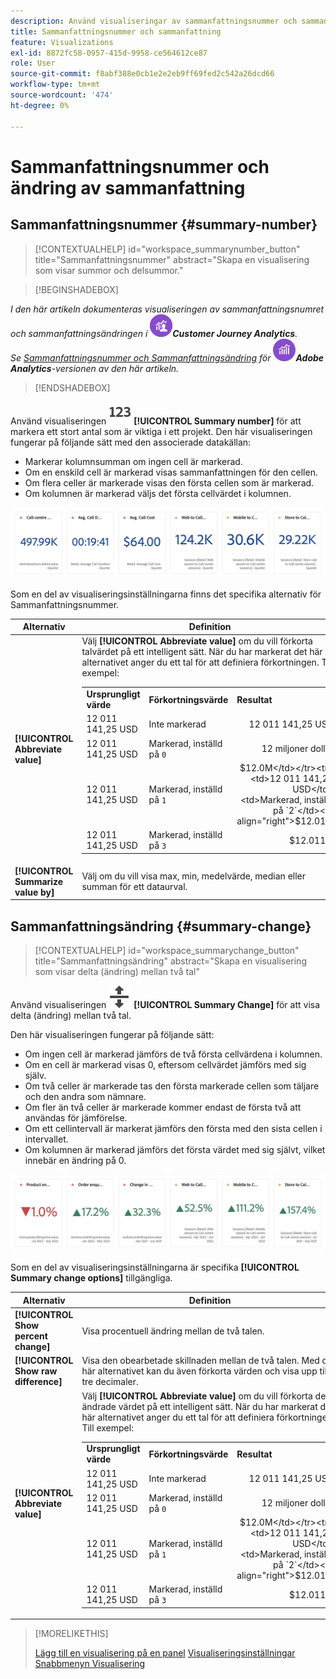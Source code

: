 ```yaml
---
description: Använd visualiseringar av sammanfattningsnummer och sammanfattningsändringar för att visa viktiga datapunkter i ett projekt.
title: Sammanfattningsnummer och sammanfattning
feature: Visualizations
exl-id: 8872fc58-0957-415d-9958-ce564612ce87
role: User
source-git-commit: f8abf388e0cb1e2e2eb9ff69fed2c542a26dcd66
workflow-type: tm+mt
source-wordcount: '474'
ht-degree: 0%

---
```


# Sammanfattningsnummer och ändring av sammanfattning

## Sammanfattningsnummer {#summary-number}

<!-- markdownlint-disable MD034 -->

>[!CONTEXTUALHELP]
>id="workspace_summarynumber_button"
>title="Sammanfattningsnummer"
>abstract="Skapa en visualisering som visar summor och delsummor."

<!-- markdownlint-enable MD034 -->


>[!BEGINSHADEBOX]

*I den här artikeln dokumenteras visualiseringen av sammanfattningsnumret och sammanfattningsändringen i ![CustomerJourneyAnalytics](/help/assets/icons/CustomerJourneyAnalytics.svg)**Customer Journey Analytics**.<br/>Se [Sammanfattningsnummer och Sammanfattningsändring](https://experienceleague.adobe.com/en/docs/analytics/analyze/analysis-workspace/visualizations/summary-number-change) för ![AdobeAnalytics](/help/assets/icons/AdobeAnalytics.svg)**Adobe Analytics**-versionen av den här artikeln.*

>[!ENDSHADEBOX]


Använd visualiseringen ![Sammanfattning](/help/assets/icons/123.svg) **[!UICONTROL Summary number]** för att markera ett stort antal som är viktiga i ett projekt. Den här visualiseringen fungerar på följande sätt med den associerade datakällan:

* Markerar kolumnsumman om ingen cell är markerad.
* Om en enskild cell är markerad visas sammanfattningen för den cellen.
* Om flera celler är markerade visas den första cellen som är markerad.
* Om kolumnen är markerad väljs det första cellvärdet i kolumnen.

![Visualisering av sammanfattningsnummer](asses/../assets/summary-number.png)

Som en del av visualiseringsinställningarna finns det specifika alternativ för Sammanfattningsnummer.

| Alternativ | Definition |
|--- |--- |
| **[!UICONTROL Abbreviate value]** | Välj **[!UICONTROL Abbreviate value]** om du vill förkorta talvärdet på ett intelligent sätt. När du har markerat det här alternativet anger du ett tal för att definiera förkortningen. Till exempel:<br/><table><tr><td>**Ursprungligt värde**</td><td>**Förkortningsvärde**</td><td>**Resultat**</td></tr><tr><td>12 011 141,25 USD</td><td>Inte markerad</td><td  align="right">12 011 141,25 USD</td></tr><tr><td>12 011 141,25 USD</td><td>Markerad, inställd på `0`</td><td align="right">12 miljoner dollar</td></tr><tr><td>12 011 141,25 USD</td><td> Markerad, inställd på `1`</td><td  align="right">$12.0M</td></tr><tr><td>12 011 141,25 USD</td><td>Markerad, inställd på `2`</td><td align="right">$12.01M</td></tr><tr><td>12 011 141,25 USD</td><td>Markerad, inställd på `3`</td><td align="right">$12.011M</td></tr></table> |
| **[!UICONTROL Summarize value by]** | Välj om du vill visa max, min, medelvärde, median eller summan för ett dataurval. |

## Sammanfattningsändring {#summary-change}

<!-- markdownlint-disable MD034 -->

>[!CONTEXTUALHELP]
>id="workspace_summarychange_button"
>title="Sammanfattningsändring"
>abstract="Skapa en visualisering som visar delta (ändring) mellan två tal"

<!-- markdownlint-enable MD034 -->


Använd visualiseringen ![MoveUpDown](/help/assets/icons/MoveUpDown.svg) **[!UICONTROL Summary Change]** för att visa delta (ändring) mellan två tal. <!-- This is applicable for AA, not CJA: The green and red color of the Summary Change can be controlled through [custom event polarity](https://experienceleague.adobe.com/docs/analytics/admin/admin-tools/success-events/success-event.html) or a calculated metric's [Show Upward Trend As](https://experienceleague.adobe.com/docs/analytics/components/calculated-metrics/calcmetric-workflow/cm-build-metrics.html) option.-->

<!--
The green and red color of the Summary Change can be controlled through [custom event polarity](https://experienceleague.adobe.com/docs/analytics/admin/admin/c-manage-report-suites/c-edit-report-suites/conversion-var-admin/c-success-events/success-event.md) or a calculated metric's [Show Upward Trend As](https://experienceleague.adobe.com/docs/analytics/components/calculated-metrics/calcmetric-workflow/cm-build-metrics.html) option.
-->

Den här visualiseringen fungerar på följande sätt:

* Om ingen cell är markerad jämförs de två första cellvärdena i kolumnen.
* Om en cell är markerad visas 0, eftersom cellvärdet jämförs med sig själv.
* Om två celler är markerade tas den första markerade cellen som täljare och den andra som nämnare.
* Om fler än två celler är markerade kommer endast de första två att användas för jämförelse.
* Om ett cellintervall är markerat jämförs den första med den sista cellen i intervallet.
* Om kolumnen är markerad jämförs det första värdet med sig självt, vilket innebär en ändring på 0.


![Visualisering av sammanfattningsändring som visar delta mellan två tal.s](assets/summary-change.png)


Som en del av visualiseringsinställningarna är specifika **[!UICONTROL Summary change options]** tillgängliga.

| Alternativ | Definition |
|--- |--- |
| **[!UICONTROL Show percent change]** | Visa procentuell ändring mellan de två talen. |
| **[!UICONTROL Show raw difference]** | Visa den obearbetade skillnaden mellan de två talen. Med det här alternativet kan du även förkorta värden och visa upp till tre decimaler. |
| **[!UICONTROL Abbreviate value]** | Välj **[!UICONTROL Abbreviate value]** om du vill förkorta det ändrade värdet på ett intelligent sätt. När du har markerat det här alternativet anger du ett tal för att definiera förkortningen. Till exempel:<br/><table><tr><td>**Ursprungligt värde**</td><td>**Förkortningsvärde**</td><td>**Resultat**</td></tr><tr><td>12 011 141,25 USD</td><td>Inte markerad</td><td  align="right">12 011 141,25 USD</td></tr><tr><td>12 011 141,25 USD</td><td>Markerad, inställd på `0`</td><td align="right">12 miljoner dollar</td></tr><tr><td>12 011 141,25 USD</td><td> Markerad, inställd på `1`</td><td  align="right">$12.0M</td></tr><tr><td>12 011 141,25 USD</td><td>Markerad, inställd på `2`</td><td align="right">$12.01M</td></tr><tr><td>12 011 141,25 USD</td><td>Markerad, inställd på `3`</td><td align="right">$12.011M</td></tr></table> |

>[!MORELIKETHIS]
>
>[Lägg till en visualisering på en panel](/help/analysis-workspace/visualizations/freeform-analysis-visualizations.md#add-visualizations-to-a-panel)
>[Visualiseringsinställningar](/help/analysis-workspace/visualizations/freeform-analysis-visualizations.md#settings)
>[Snabbmenyn Visualisering ](/help/analysis-workspace/visualizations/freeform-analysis-visualizations.md#context-menu)
>
